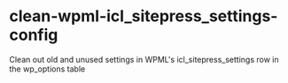 # clean-wpml-icl_sitepress_settings-config
Clean out old and unused settings in WPML's icl_sitepress_settings row in the wp_options table
